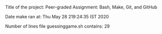 Title of the project: Peer-graded Assignment: Bash, Make, Git, and GitHub

Date make ran at: Thu May 28 219:24:35 IST 2020

Number of lines file guessinggame.sh contains: 29
